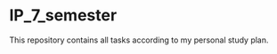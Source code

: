 IP_7_semester
=============

This repository contains all tasks according to my personal study plan.
